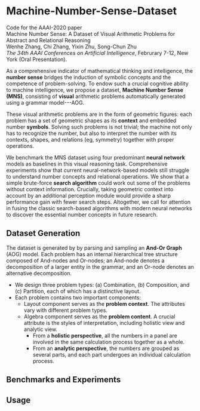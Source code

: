 # Machine-Number-Sense-Dataset  
Code for the AAAI-2020 paper  
Machine Number Sense: A Dataset of Visual Arithmetic Problems for Abstract and Relational Reasoning  
Wenhe Zhang, Chi Zhang, Yixin Zhu, Song-Chun Zhu  
_The 34th AAAI Conferences on Artificial Intelligence_, Februrary 7-12, New York (Oral
Presentation).  
  
As a comprehensive indicator of mathematical thinking and intelligence, the **number sense** bridges the induction of symbolic concepts and the competence of problem-solving. 
To endow such a crucial cognitive ability to machine intelligence, we propose a dataset, **Machine Number Sense (MNS)**, consisting of **visual** arithmetic problems automatically generated using a grammar model---AOG.  

These visual arithmetic problems are in the form of geometric figures: each problem has a set of geometric shapes as its **context** and embedded number **symbols**. 
Solving such problems is not trivial; the machine not only has to recognize the number, but also to interpret the number with its contexts, shapes, and relations (eg, symmetry) together with proper operations.  

We benchmark the MNS dataset using four predominant **neural network** models as baselines in this visual reasoning task. 
Comprehensive experiments show that current neural-network-based models still struggle to understand number concepts and relational operations. 
We show that a simple brute-force **search algorithm** could work out some of the problems without context information. 
Crucially, taking geometric context into account by an additional perception module would provide a sharp performance gain with fewer search steps. 
Altogether, we call for attention in fusing the classic search-based algorithms with modern neural networks to discover the essential number concepts in future research.

## Dataset Generation
The dataset is generated by by parsing and sampling an **And-Or Graph** (AOG) model. 
Each problem has an internal hierarchical tree structure composed of And-nodes and Or-nodes; 
an And-node denotes a decomposition of a larger entity in the grammar, 
and an Or-node denotes an alternative decomposition.  
- We design three problem types: (a) Combination, (b) Composition, and (c) Partition, each of which has a distinctive layout.
- Each problem contains two important components:  
  - Layout component serves as the **problem context**. The attributes vary with different problem types.
  - Algebra component serves as the **problem content**.
    A crucial attribute is the styles of interpretation, including holistic view and analytic view. 
    - From a **holistic perspective**, all the numbers in a panel are involved in the same calculation process together as a whole. 
    - From an **analytic perspective**, the numbers are grouped as several parts, and each part undergoes an individual calculation process.
    

## Benchmarks and Experiments  


## Usage
